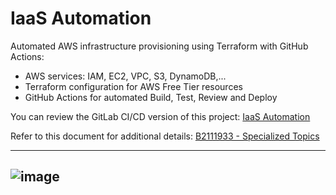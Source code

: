 # IaaS Automation

Automated AWS infrastructure provisioning using Terraform with GitHub Actions:  
* AWS services: IAM, EC2, VPC, S3, DynamoDB,...
* Terraform configuration for AWS Free Tier resources
* GitHub Actions for automated Build, Test, Review and Deploy

You can review the GitLab CI/CD version of this project: [IaaS Automation](https://gitlab.com/LamSut/Specialized-Topics)  

Refer to this document for additional details: [B2111933 - Specialized Topics](https://github.com/LamSut/Specialized-Topics/blob/main/B2111933%20-%20Specialized%20Topics.pdf)

---
![image](https://github.com/user-attachments/assets/2c857218-37ee-4686-a0cf-7d430b3bd077)
---




